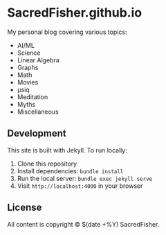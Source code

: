 # SacredFisher.github.io

My personal blog covering various topics:
- AI/ML
- Science
- Linear Algebra
- Graphs
- Math
- Movies
- μsiq
- Meditation
- Myths
- Miscellaneous

## Development

This site is built with Jekyll. To run locally:

1. Clone this repository
2. Install dependencies: `bundle install`
3. Run the local server: `bundle exec jekyll serve`
4. Visit `http://localhost:4000` in your browser

## License

All content is copyright © $(date +%Y) SacredFisher.
